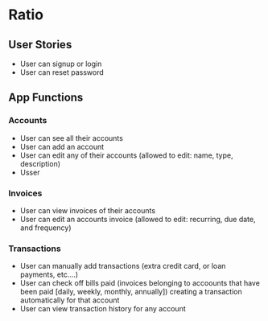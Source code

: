 # Ratio

## User Stories

- User can signup or login
- User can reset password

## App Functions

### Accounts

- User can see all their accounts
- User can add an account
- User can edit any of their accounts (allowed to edit: name, type, description)
- Usser

### Invoices

- User can view invoices of their accounts
- User can edit an accounts invoice (allowed to edit: recurring, due date, and frequency)

### Transactions

- User can manually add transactions (extra credit card, or loan payments, etc....)
- User can check off bills paid (invoices belonging to accoounts that have been paid [daily, weekly, monthly, annually]) creating a transaction automatically for that account
- User can view transaction history for any account

